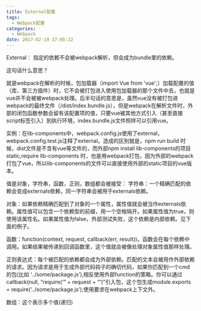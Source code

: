 ```yaml
---
title: External配置
tags:
  - Webpack配置
categories:
  - Webpack
date: 2017-02-19 17:05:22
---
```

External： 指定的依赖不会被webpack解析，但会成为bundle里的依赖。

这句话什么意思？

就是webpack在解析的时候，包加载器（import Vue from 'vue';）加载配置的值（库、第三方插件）时，它不会被打包进入使用包加载器的那个文件中去，也就是vue并不会被被webpack处理。后半句话的意思是，虽然vue没有被打包进webpack的最终文件（/dist/index.bundle.js），但是webpack在解析文件时，外部的闭包函数参数会留有该配置项的值，只要vue被其他方式引入（甚至直接script标签引入）到执行环境，index.bundle.js文件照样可以引用vue。

实例：在lib-components中，webpack.config.js使用了external，webpack.config.test.js注释了external。造成的区别就是，npm run build 时候，dist文件是不含有vue等文件的，而外部npm install lib-components的项目static,require lib-components 时，也是用webpack打包，因为外部的webpack打包了vue，所以lib-components的文件可以直接使用外部的static项目的vue版本。


值是对象，字符串，函数，正则，数组都会被接受：
字符串：一个精确匹配的依赖会变成externals依赖，同一字符串会被用于externals依赖。

对象：如果依赖精确匹配到了对象的一个属性，属性值就会被当作externals依赖。属性值可以包含一个依赖型的前缀，用一个空格隔开。如果属性值为true，则使用该属性名。如果属性值为false，外部测试失败，这个依赖是内部依赖。见下面的例子。

函数：function(context, request, callback(err, result))。函数会在每个依赖中调用。如果结果被传递到回调函数里，这个值就会被像处理对象属性值那样处理。

正则表达式：每个被匹配的依赖都会成为外部依赖。匹配的文本会被用作外部依赖的请求。因为请求是用于生成外部代码钩子的确切代码，如果你匹配到一个cmd的包(比如 ‘../some/package.js’),相反使用外部function的策略。你可以通过callback(null, “require(‘” + request + “’)”引入包，这个包生成module.exports = require(‘../some/package.js’);使用要求在webpack上下文外。

数组：这个表示多个值(递归)
